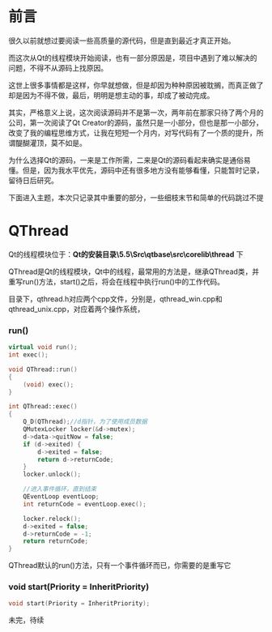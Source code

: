 # 前言

很久以前就想过要阅读一些高质量的源代码，但是直到最近才真正开始。

而这次从Qt的线程模块开始阅读，也有一部分原因是，项目中遇到了难以解决的问题，不得不从源码上找原因。

这世上很多事情都是这样，你早就想做，但是却因为种种原因被耽搁，而真正做了却是因为不得不做，最后，明明是想主动的事，却成了被动完成。

其实，严格意义上说，这次阅读源码并不是第一次，两年前在那家只待了两个月的公司，第一次阅读了Qt Creator的源码，虽然只是一小部分，但也是那一小部分，改变了我的编程思维方式，让我在短短一个月内，对写代码有了一个质的提升，所谓醍醐灌顶，莫不如是。

为什么选择Qt的源码，一来是工作所需，二来是Qt的源码看起来确实是通俗易懂。但是，因为我水平优先，源码中还有很多地方没有能够看懂，只能暂时记录，留待日后研究。

下面进入主题，本次只记录其中重要的部分，一些细枝末节和简单的代码跳过不提

# QThread

Qt的线程模块位于：**Qt的安装目录\5.5\Src\qtbase\src\corelib\thread** 下

QThread是Qt的线程模块，Qt中的线程，最常用的方法是，继承QThread类，并重写run()方法，start()之后，将会在线程中执行run()中的工作代码。

目录下，qthread.h对应两个cpp文件，分别是，qthread_win.cpp和qthread_unix.cpp，对应着两个操作系统，

### run()

```c++
virtual void run();
int exec();
```

```c++
void QThread::run()
{
    (void) exec();
}

int QThread::exec()
{
    Q_D(QThread);//d指针，为了使用成员数据
    QMutexLocker locker(&d->mutex);
    d->data->quitNow = false;
    if (d->exited) {
        d->exited = false;
        return d->returnCode;
    }
    locker.unlock();

    //进入事件循环，直到结束
    QEventLoop eventLoop;
    int returnCode = eventLoop.exec();

    locker.relock();
    d->exited = false;
    d->returnCode = -1;
    return returnCode;
}
```

QThread默认的run()方法，只有一个事件循环而已，你需要的是重写它

### void start(Priority = InheritPriority)

```c++
void start(Priority = InheritPriority);
```

未完，待续